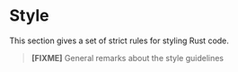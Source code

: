 # Style

This section gives a set of strict rules for styling Rust code.

> **[FIXME]** General remarks about the style guidelines
